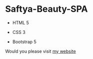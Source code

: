 # Saftya-Beauty-SPA
- HTML 5
* CSS 3 
+ Bootstrap 5

Would you please visit [my website](https://saftya.github.io/Saftya-Beauty-SPA/)
